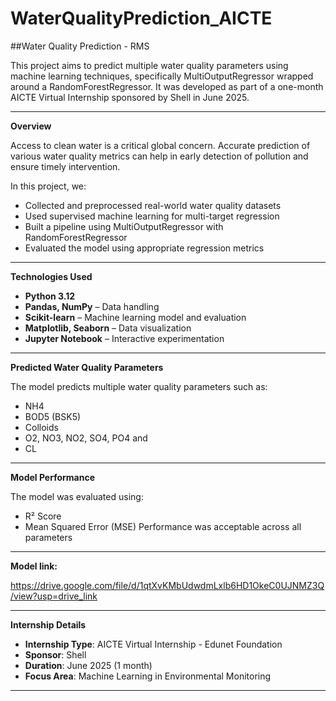 # WaterQualityPrediction_AICTE

##Water Quality Prediction - RMS

This project aims to predict multiple water quality parameters using machine learning techniques, specifically MultiOutputRegressor wrapped around a RandomForestRegressor. It was developed as part of a one-month AICTE Virtual Internship sponsored by Shell in June 2025.

---

**Overview**

Access to clean water is a critical global concern. Accurate prediction of various water quality metrics can help in early detection of pollution and ensure timely intervention.

In this project, we:

- Collected and preprocessed real-world water quality datasets
- Used supervised machine learning for multi-target regression
- Built a pipeline using MultiOutputRegressor with RandomForestRegressor
- Evaluated the model using appropriate regression metrics

---

**Technologies Used**

- **Python 3.12**
- **Pandas, NumPy** – Data handling
- **Scikit-learn** – Machine learning model and evaluation
- **Matplotlib, Seaborn** – Data visualization
- **Jupyter Notebook** – Interactive experimentation

---

**Predicted Water Quality Parameters**

The model predicts multiple water quality parameters such as:

- NH4
- BOD5 (BSK5)
- Colloids
- O2, NO3, NO2, SO4, PO4 and
- CL

---

**Model Performance**

The model was evaluated using:

- R² Score
- Mean Squared Error (MSE)
Performance was acceptable across all parameters

---

**Model link:**

https://drive.google.com/file/d/1qtXvKMbUdwdmLxlb6HD1OkeC0UJNMZ3Q/view?usp=drive_link

---

**Internship Details**

- **Internship Type**: AICTE Virtual Internship - Edunet Foundation
- **Sponsor**: Shell
- **Duration**: June 2025 (1 month)
- **Focus Area**: Machine Learning in Environmental Monitoring
  
---
